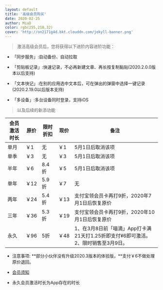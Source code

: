 ```yaml
---
layout: default
title: '高级会员购买'
date: 2020-02-25
author: MiaD
color: rgb(255,210,32)
cover: 'http://on2171g4d.bkt.clouddn.com/jekyll-banner.png'
---
```


> 激活高级会员后，您将获得以下进阶内容进阶功能：

* 「同步服务」:自动备份、自动拉取

* 「剪贴板记录」:快速记录，不必再新建文章、再长按复制黏贴(2020.2.0.0版本以后支持)

* 「文本快记」:在别的应用选中文本后，可在弹出的弹窗中选择一键记录(2020.2.19.0以后版本支持)

* 「多设备」:多台设备同时登录，支持iOS

> 以及后续的新添功能

| 会员激活时长 | 原价 | 限时折扣 | 现价 | 备注 |
| --- | --- | --- | --- | --- |
| 单月 | ￥1 | 无 | ￥1 | 5月1日后取消该项 |
| 单季 | ￥3 | 无 | ￥3 | 5月1日后取消该项 |
| 半年 | ￥6 | 8.4折 | ￥5 | 5月1日后取消该项 |
| 单年 | ￥12 | 5.9折 | ￥7 | 无 |
| 两年 | ￥24 | 5.4折 | ￥13 | 支付宝领会员卡再打9折，2020年7月1日后恢复原价 |
| 三年 | ￥36 | 5.3折 | ￥19 | 支付宝领会员卡再打9折，2020年10月1日后恢复原价 |
| 永久 | ￥96 | 5折 | ￥48 | 1、在3月8日前「喵滴」App打卡满21天打1.25折即支付¥6即可激活。2、限时销售至3月9日。 |

* 注意事项:
 **部分小伙伴没有升级2020.3版本的体验版，**支付￥6不做处理原价退回。
 
* [会员须知](https://sunshinesudio.com/senior)

* 永久会员激活时长为App存在的时长
